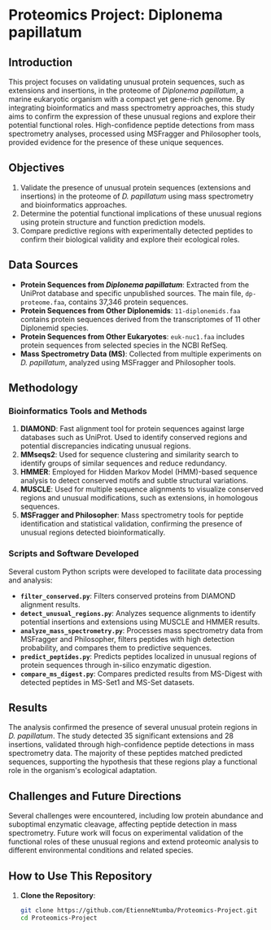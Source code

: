 # Proteomics Project: Diplonema papillatum

## Introduction

This project focuses on validating unusual protein sequences, such as extensions and insertions, in the proteome of *Diplonema papillatum*, a marine eukaryotic organism with a compact yet gene-rich genome. By integrating bioinformatics and mass spectrometry approaches, this study aims to confirm the expression of these unusual regions and explore their potential functional roles. High-confidence peptide detections from mass spectrometry analyses, processed using MSFragger and Philosopher tools, provided evidence for the presence of these unique sequences.

## Objectives

1. Validate the presence of unusual protein sequences (extensions and insertions) in the proteome of *D. papillatum* using mass spectrometry and bioinformatics approaches.
2. Determine the potential functional implications of these unusual regions using protein structure and function prediction models.
3. Compare predictive regions with experimentally detected peptides to confirm their biological validity and explore their ecological roles.

## Data Sources

- **Protein Sequences from *Diplonema papillatum***: Extracted from the UniProt database and specific unpublished sources. The main file, `dp-proteome.faa`, contains 37,346 protein sequences.
- **Protein Sequences from Other Diplonemids**: `11-diplonemids.faa` contains protein sequences derived from the transcriptomes of 11 other Diplonemid species.
- **Protein Sequences from Other Eukaryotes**: `euk-nuc1.faa` includes protein sequences from selected species in the NCBI RefSeq.
- **Mass Spectrometry Data (MS)**: Collected from multiple experiments on *D. papillatum*, analyzed using MSFragger and Philosopher tools.

## Methodology

### Bioinformatics Tools and Methods

1. **DIAMOND**: Fast alignment tool for protein sequences against large databases such as UniProt. Used to identify conserved regions and potential discrepancies indicating unusual regions.
2. **MMseqs2**: Used for sequence clustering and similarity search to identify groups of similar sequences and reduce redundancy.
3. **HMMER**: Employed for Hidden Markov Model (HMM)-based sequence analysis to detect conserved motifs and subtle structural variations.
4. **MUSCLE**: Used for multiple sequence alignments to visualize conserved regions and unusual modifications, such as extensions, in homologous sequences.
5. **MSFragger and Philosopher**: Mass spectrometry tools for peptide identification and statistical validation, confirming the presence of unusual regions detected bioinformatically.

### Scripts and Software Developed

Several custom Python scripts were developed to facilitate data processing and analysis:

- **`filter_conserved.py`**: Filters conserved proteins from DIAMOND alignment results.
- **`detect_unusual_regions.py`**: Analyzes sequence alignments to identify potential insertions and extensions using MUSCLE and HMMER results.
- **`analyze_mass_spectrometry.py`**: Processes mass spectrometry data from MSFragger and Philosopher, filters peptides with high detection probability, and compares them to predictive sequences.
- **`predict_peptides.py`**: Predicts peptides localized in unusual regions of protein sequences through in-silico enzymatic digestion.
- **`compare_ms_digest.py`**: Compares predicted results from MS-Digest with detected peptides in MS-Set1 and MS-Set datasets.

## Results

The analysis confirmed the presence of several unusual protein regions in *D. papillatum*. The study detected 35 significant extensions and 28 insertions, validated through high-confidence peptide detections in mass spectrometry data. The majority of these peptides matched predicted sequences, supporting the hypothesis that these regions play a functional role in the organism's ecological adaptation.

## Challenges and Future Directions

Several challenges were encountered, including low protein abundance and suboptimal enzymatic cleavage, affecting peptide detection in mass spectrometry. Future work will focus on experimental validation of the functional roles of these unusual regions and extend proteomic analysis to different environmental conditions and related species.

## How to Use This Repository

1. **Clone the Repository**:
   ```bash
   git clone https://github.com/EtienneNtumba/Proteomics-Project.git
   cd Proteomics-Project
